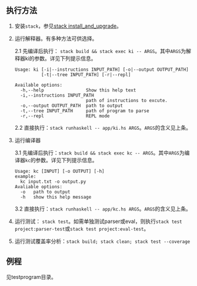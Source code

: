 ## 执行方法

1. 安装`stack`，参见[stack install_and_upgrade](https://docs.haskellstack.org/en/stable/install_and_upgrade/)。

2. 运行解释器。有多种方法可供选择。

    2.1 先编译后执行： `stack build && stack exec ki -- ARGS`。其中`ARGS`为解释器ki的参数。详见下列提示信息。

    ```
    Usage: ki [-i|--instructions INPUT_PATH] [-o|--output OUTPUT_PATH]
              [-t|--tree INPUT_PATH] [-r|--repl]

    Available options:
      -h,--help                Show this help text
      -i,--instructions INPUT_PATH
                               path of instructions to excute.
      -o,--output OUTPUT_PATH  path to output
      -t,--tree INPUT_PATH     path of program to parse
      -r,--repl                REPL mode
    ```

    2.2 直接执行：`stack runhaskell -- app/ki.hs ARGS`。`ARGS`的含义见上条。

3. 运行编译器

    3.1 先编译后执行：`stack build && stack exec kc -- ARGS`。其中`ARGS`为编译器`kc`的参数。详见下列提示信息。

    ```
    Usage: kc [INPUT] [-o OUTPUT] [-h]
    example:
      kc input.txt -o output.py
    Avaliable options:
      -o   path to output
      -h   show this help message
    ```

    3.2 直接执行：`stack runhaskell -- app/kc.hs ARGS`。`ARGS`的含义见上条。

4. 运行测试： `stack test`。如需单独测试parser或eval，则执行`stack test project:parser-test`或`stack test project:eval-test`。

5. 运行测试覆盖率分析：`stack build; stack clean; stack test --coverage`

## 例程

见testprogram目录。
